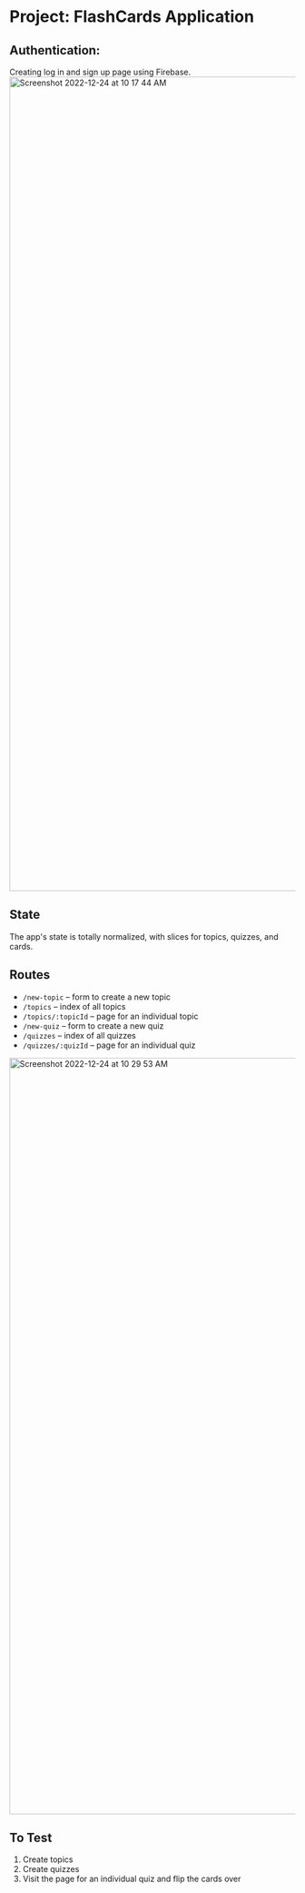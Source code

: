 # Project: FlashCards Application 

## Authentication:
Creating log in and sign up page using Firebase.
<img width="1435" alt="Screenshot 2022-12-24 at 10 17 44 AM" src="https://user-images.githubusercontent.com/91344736/209442600-70846225-54e1-4673-9b1e-53d8324ae68a.png">

## State

The app's state is totally normalized, with slices for topics, quizzes, and cards.

## Routes

- `/new-topic` – form to create a new topic
- `/topics` – index of all topics
- `/topics/:topicId` – page for an individual topic
- `/new-quiz` – form to create a new quiz
- `/quizzes` – index of all quizzes
- `/quizzes/:quizId` – page for an individual quiz
<img width="1333" alt="Screenshot 2022-12-24 at 10 29 53 AM" src="https://user-images.githubusercontent.com/91344736/209442624-09ba0436-e5db-4da9-b3d6-11c9c8ed2534.png">

## To Test

1. Create topics
2. Create quizzes
3. Visit the page for an individual quiz and flip the cards over
